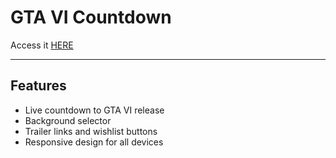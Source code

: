 # GTA VI Countdown

Access it [HERE](https://heisenbergx98.github.io/GTA-6-Countdown/)

---

## Features
- Live countdown to GTA VI release
- Background selector
- Trailer links and wishlist buttons
- Responsive design for all devices
